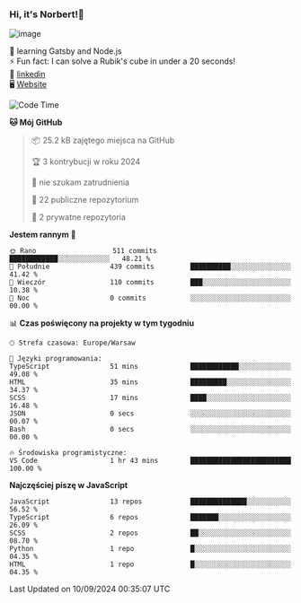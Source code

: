 ### Hi, it's Norbert!👋

![image](https://i.imgur.com/y3Fbv48.png)


🧠 learning Gatsby and Node.js <br>
⚡ Fun fact: I can solve a Rubik's cube in under a 20 seconds! <br>
👔 [linkedin](https://www.linkedin.com/in/norbert-%C5%82uszkiewicz-75b0891b3/) <br>
🖥 [Website](https://norbertluszkiewicz.pl/)<br>


<!--START_SECTION:waka-->
![Code Time](http://img.shields.io/badge/Code%20Time-2%2C176%20hrs%2023%20mins-blue)

**🐱 Mój GitHub** 

> 📦 25.2 kB zajętego miejsca na GitHub 
 > 
> 🏆 3 kontrybucji w roku 2024
 > 
> 🚫 nie szukam zatrudnienia
 > 
> 📜 22 publiczne repozytorium 
 > 
> 🔑 2 prywatne repozytoria 
 > 
**Jestem rannym 🐤** 

```text
🌞 Rano                   511 commits         ████████████░░░░░░░░░░░░░   48.21 % 
🌆 Południe               439 commits         ██████████░░░░░░░░░░░░░░░   41.42 % 
🌃 Wieczór                110 commits         ███░░░░░░░░░░░░░░░░░░░░░░   10.38 % 
🌙 Noc                    0 commits           ░░░░░░░░░░░░░░░░░░░░░░░░░   00.00 % 
```


📊 **Czas poświęcony na projekty w tym tygodniu** 

```text
🕑︎ Strefa czasowa: Europe/Warsaw

💬 Języki programowania: 
TypeScript               51 mins             ████████████░░░░░░░░░░░░░   49.08 % 
HTML                     35 mins             █████████░░░░░░░░░░░░░░░░   34.37 % 
SCSS                     17 mins             ████░░░░░░░░░░░░░░░░░░░░░   16.48 % 
JSON                     0 secs              ░░░░░░░░░░░░░░░░░░░░░░░░░   00.07 % 
Bash                     0 secs              ░░░░░░░░░░░░░░░░░░░░░░░░░   00.00 % 

🔥 Środowiska programistyczne: 
VS Code                  1 hr 43 mins        █████████████████████████   100.00 % 
```

**Najczęściej piszę w JavaScript** 

```text
JavaScript               13 repos            ██████████████░░░░░░░░░░░   56.52 % 
TypeScript               6 repos             ███████░░░░░░░░░░░░░░░░░░   26.09 % 
SCSS                     2 repos             ██░░░░░░░░░░░░░░░░░░░░░░░   08.70 % 
Python                   1 repo              █░░░░░░░░░░░░░░░░░░░░░░░░   04.35 % 
HTML                     1 repo              █░░░░░░░░░░░░░░░░░░░░░░░░   04.35 % 
```




 Last Updated on 10/09/2024 00:35:07 UTC
<!--END_SECTION:waka-->
